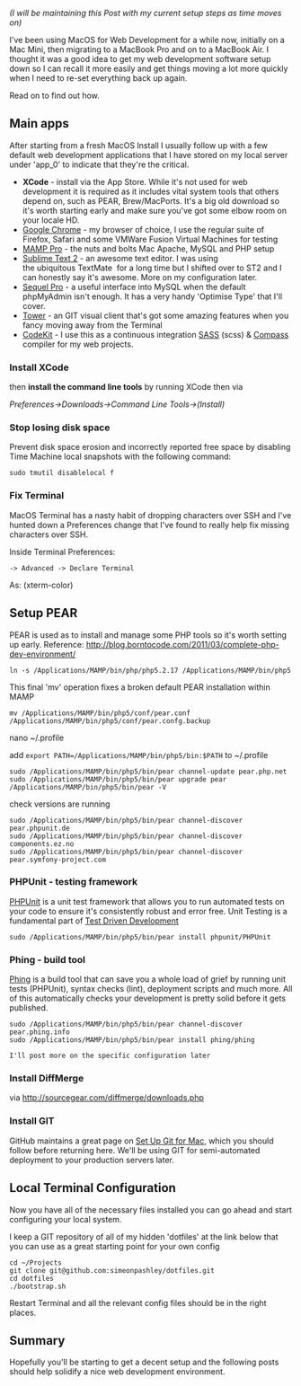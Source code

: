 _(I will be maintaining this Post with my current setup steps as time
moves on)_

I've been using MacOS for Web Development for a while now, initially on a
Mac Mini, then migrating to a MacBook Pro and on to a MacBook Air. I
thought it was a good idea to get my web development software setup down
so I can recall it more easily and get things moving a lot more quickly
when I need to re-set everything back up again.

Read on to find out how.

## Main apps

After starting from a fresh MacOS Install I usually follow up with a few
default web development applications that I have stored on my local
server under 'app_0' to indicate that they're the critical.

- **XCode** - install via the App Store. While it's not used for web
  development it is required as it includes vital system tools that
  others depend on, such as PEAR, Brew/MacPorts. It's a big old
  download so it's worth starting early and make sure you've got some
  elbow room on your locale HD.
- [Google Chrome](http://google.com/chrome) - my browser of choice, I
  use the regular suite of Firefox, Safari and some VMWare Fusion
  Virtual Machines for testing
- [MAMP Pro](http://www.mamp.info/en/mamp-pro/index.html "MAMP Pro") -
  the nuts and bolts Mac Apache, MySQL and PHP setup
- [Sublime Text 2](http://www.sublimetext.com/) - an awesome text
  editor. I was using the ubiquitous TextMate  for a long time but I
  shifted over to ST2 and I can honestly say it's awesome. More on my
  configuration later.
- [Sequel Pro](http://www.sequelpro.com/) - a useful interface into
  MySQL when the default phpMyAdmin isn't enough. It has a very handy
  'Optimise Type' that I'll cover.
- [Tower](http://www.git-tower.com/) - an GIT visual client that's got
  some amazing features when you fancy moving away from the Terminal
- [CodeKit](http://incident57.com/codekit/) - I use this as a
  continuous integration [SASS](http://sass-lang.com/) (scss) &
  [Compass](http://compass-style.org/) compiler for my web projects.

### Install XCode

then **install the command line tools** by running XCode then via

_Preferences->Downloads->Command Line Tools->(Install)_

### Stop losing disk space

Prevent disk space erosion and incorrectly reported free space by
disabling Time Machine local snapshots with the following
command:

    sudo tmutil disablelocal f

### Fix Terminal

MacOS Terminal has a nasty habit of dropping characters over SSH and I've
hunted down a Preferences change that I've found to really help fix
missing characters over SSH.

Inside Terminal
Preferences:

    -> Advanced -> Declare Terminal

As: (xterm-color)

## Setup PEAR

PEAR is used as to install and manage some PHP tools so it's worth
setting up early.
Reference:
<http://blog.borntocode.com/2011/03/complete-php-dev-environment/>

    ln -s /Applications/MAMP/bin/php/php5.2.17 /Applications/MAMP/bin/php5

This final 'mv' operation fixes a broken default PEAR installation
within MAMP

    mv /Applications/MAMP/bin/php5/conf/pear.conf /Applications/MAMP/bin/php5/conf/pear.confg.backup

nano \~/.profile

add `export PATH=/Applications/MAMP/bin/php5/bin:$PATH` to \~/.profile

    sudo /Applications/MAMP/bin/php5/bin/pear channel-update pear.php.net
    sudo /Applications/MAMP/bin/php5/bin/pear upgrade pear
    /Applications/MAMP/bin/php5/bin/pear -V

check versions are running

    sudo /Applications/MAMP/bin/php5/bin/pear channel-discover pear.phpunit.de
    sudo /Applications/MAMP/bin/php5/bin/pear channel-discover components.ez.no
    sudo /Applications/MAMP/bin/php5/bin/pear channel-discover pear.symfony-project.com

### PHPUnit - testing framework

[PHPUnit](http://www.phpunit.de/) is a unit test framework that allows you to run automated tests on your code to ensure it's consistently robust and error free. Unit Testing is a fundamental part of [Test Driven
Development](http://en.wikipedia.org/wiki/Test-driven_development)

    sudo /Applications/MAMP/bin/php5/bin/pear install phpunit/PHPUnit

### Phing - build tool

[Phing](http://www.phing.info/trac/) is a build tool that can save you a whole load of grief by running unit tests (PHPUnit), syntax checks
(lint), deployment scripts and much more. All of this automatically
checks your development is pretty solid before it gets published.

    sudo /Applications/MAMP/bin/php5/bin/pear channel-discover pear.phing.info
    sudo /Applications/MAMP/bin/php5/bin/pear install phing/phing

`I'll post more on the specific configuration later`

### Install DiffMerge

via <http://sourcegear.com/diffmerge/downloads.php>

### Install GIT

GitHub maintains a great page on [Set Up Git for
Mac](http://help.github.com/mac-set-up-git/), which you should follow before returning here. We'll be using GIT for semi-automated deployment to your production servers later.

## Local Terminal Configuration

Now you have all of the necessary files installed you can go ahead and
start configuring your local system.

I keep a GIT repository of all of my hidden 'dotfiles' at the link below
that you can use as a great starting point for your own config

    cd ~/Projects
    git clone git@github.com:simeonpashley/dotfiles.git
    cd dotfiles
    ./bootstrap.sh

Restart Terminal and all the relevant config files should be in the
right places.

## Summary

Hopefully you'll be starting to get a decent setup and the following
posts should help solidify a nice web development environment.
